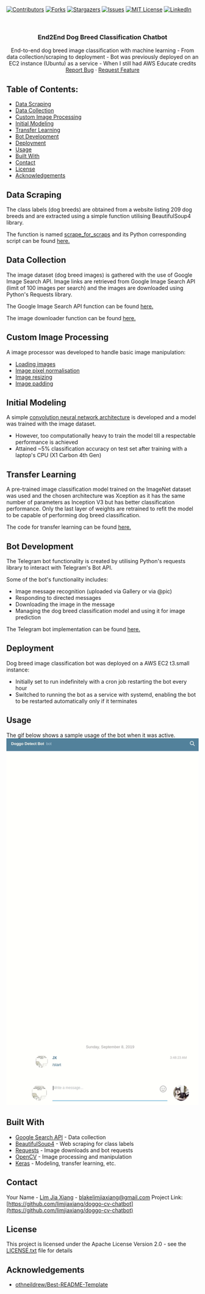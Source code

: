 [![Contributors][contributors-shield]][contributors-url]
[![Forks][forks-shield]][forks-url]
[![Stargazers][stars-shield]][stars-url]
[![Issues][issues-shield]][issues-url]
[![MIT License][license-shield]][license-url]
[![LinkedIn][linkedin-shield]][linkedin-url]


<!-- PROJECT LOGO -->
<br />
<p align="center">
  <h3 align="center">End2End Dog Breed Classification Chatbot</h3>

  <p align="center">
     End-to-end dog breed image classification with machine learning
  - From data collection/scraping to deployment
  - Bot was previously deployed on an EC2 instance (Ubuntu) as a service
    - When I still had AWS Educate credits
    <br />
    <a href="https://github.com/limjiaxiang/doggo-cv-chatbot/issues">Report Bug</a>
    ·
    <a href="https://github.com/limjiaxiang/doggo-cv-chatbot/issues">Request Feature</a>
  </p>
</p>


## Table of Contents:
- [Data Scraping](#data-scraping)
- [Data Collection](#data-collection)
- [Custom Image Processing](#custom-image-processing)
- [Initial Modeling](#initial-modeling)
- [Transfer Learning](#transfer-learning)
- [Bot Development](#bot-development)
- [Deployment](#deployment)
- [Usage](#usage)
- [Built With](#built-with)
- [Contact](#contact)
- [License](#license)
- [Acknowledgements](#acknowledgements)

## Data Scraping
The class labels (dog breeds) are obtained from a website listing 209 dog breeds and are extracted using 
a simple function utilising BeautifulSoup4 library. 

The function is named [scrape_for_scraps](image_scrapper/scraper_downloader.py#14) and its Python corresponding
script can be found [here.](image_scrapper/scraper_downloader.py#94)

## Data Collection
The image dataset (dog breed images) is gathered with the use of Google Image Search API. 
Image links are retrieved from Google Image Search API (limit of 100 images per search)
and the images are downloaded using Python's Requests library.

The Google Image Search API function can be found [here.](image_scrapper/scraper_downloader.py#64)

The image downloader function can be found [here.](image_scrapper/scraper_downloader.py#52)

## Custom Image Processing
A image processor was developed to handle basic image manipulation:
- [Loading images](image_preprocess.py#67)
- [Image pixel normalisation](image_preprocess.py#94)
- [Image resizing](image_preprocess.py#122)
- [Image padding](image_preprocess.py#149)

## Initial Modeling
A simple [convolution neural network architecture](image_classifier_model.py#32) is developed and a model was trained with the image dataset.
- However, too computationally heavy to train the model till a respectable performance is achieved
- Attained ~5% classification accuracy on test set after training with a laptop's CPU (X1 Carbon 4th Gen)

## Transfer Learning
A pre-trained image classification model trained on the ImageNet dataset was used and the chosen architecture was 
Xception as it has the same number of parameters as Inception V3 but has better classification performance. 
Only the last layer of weights are retrained to refit the model to be capable of performing dog breed classification.

The code for transfer learning can be found [here.](image_classifier_model.py#72)

## Bot Development
The Telegram bot functionality is created by utilising Python's requests library to interact with Telegram's Bot API.

Some of the bot's functionality includes:
- Image message recognition (uploaded via Gallery or via @pic)
- Responding to directed messages
- Downloading the image in the message
- Managing the dog breed classification model and using it for image prediction

The Telegram bot implementation can be found [here.](telegram_bot/doggo_detect_bot.py)

## Deployment
Dog breed image classification bot was deployed on a AWS EC2 t3.small instance:
- Initially set to run indefinitely with a cron job restarting the bot every hour
- Switched to running the bot as a service with systemd, enabling the bot to be restarted automatically only if it terminates

## Usage
The gif below shows a sample usage of the bot when it was active.
![](assets/doggo_bot_demo.gif)

## Built With
* [Google Search API](https://github.com/googleapis/google-api-python-client) - Data collection
* [BeautifulSoup4](https://www.crummy.com/software/BeautifulSoup/bs4/doc/) - Web scraping for class labels
* [Requests](https://2.python-requests.org/en/master/) - Image downloads and bot requests
* [OpenCV](https://github.com/opencv/opencv) - Image processing and manipulation
* [Keras](https://github.com/keras-team/keras) - Modeling, transfer learning, etc.

<!-- CONTACT -->
## Contact

Your Name - [Lim Jia Xiang](https://linkedin.com/in/limjiaxiang) - blakelimjiaxiang@gmail.com
Project Link: [https://github.com/limjiaxiang/doggo-cv-chatbot](https://github.com/limjiaxiang/doggo-cv-chatbot)

## License

This project is licensed under the Apache License Version 2.0 - see the [LICENSE.txt](LICENSE.txt) file for details

<!-- ACKNOWLEDGEMENTS -->
## Acknowledgements
* [othneildrew/Best-README-Template](https://github.com/othneildrew/Best-README-Template/blob/master/README.md)


<!-- MARKDOWN LINKS & IMAGES -->
<!-- https://www.markdownguide.org/basic-syntax/#reference-style-links -->
[contributors-shield]: https://img.shields.io/github/contributors/limjiaxiang/doggo-cv-chatbot.svg?style=flat-square
[contributors-url]: https://github.com/limjiaxiang/doggo-cv-chatbot/graphs/contributors
[forks-shield]: https://img.shields.io/github/forks/limjiaxiang/doggo-cv-chatbot.svg?style=flat-square
[forks-url]: https://github.com/limjiaxiang/doggo-cv-chatbot/network/members
[stars-shield]: https://img.shields.io/github/stars/limjiaxiang/doggo-cv-chatbot.svg?style=flat-square
[stars-url]: https://github.com/limjiaxiang/doggo-cv-chatbot/stargazers
[issues-shield]: https://img.shields.io/github/issues/limjiaxiang/doggo-cv-chatbot.svg?style=flat-square
[issues-url]: https://github.com/limjiaxiang/doggo-cv-chatbot/issues
[license-shield]: https://img.shields.io/github/license/limjiaxiang/doggo-cv-chatbot.svg?style=flat-square
[license-url]: https://github.com/limjiaxiang/doggo-cv-chatbot/blob/master/LICENSE.txt
[linkedin-shield]: https://img.shields.io/badge/-LinkedIn-black.svg?style=flat-square&logo=linkedin&colorB=555
[linkedin-url]: https://linkedin.com/in/limjiaxiang
